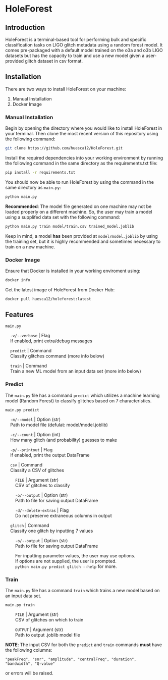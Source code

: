 # HoleForest
## Introduction
HoleForest is a terminal-based tool for performing bulk and specific classification tasks on LIGO glitch metadata using a random forest model. It comes pre-packaged with a default model trained on the o3a and o3b LIGO datasets but has the capacity to train and use a new model given a user-provided glitch dataset in csv format.

## Installation
There are two ways to install HoleForest on your machine:
1. Manual Installation
2. Docker Image

### Manual Installation
Begin by opening the directory where you would like to install HoleForest in your terminal. Then clone the most recent version of this repository using the following command:
```bash
git clone https://github.com/huesca12/HoleForest.git
```
Install the required dependencies into your working environment by running the following command in the same directory as the requirements.txt file:
```bash
pip install -r requirements.txt
```
You should now be able to run HoleForest by using the command in the same directory as ```main.py```: 
```bash
python main.py
```
**Recommended**: The model file generated on one machine may not be loaded properly on a different machine. So, the user may train a model using a supplifed data set with the following command:
```bash
python main.py train model/train.csv trained_model.joblib
```
Keep in mind, a model **has** been provided at `model/model.joblib` by using the training set, but it is highly recommended and sometimes necessary to train on a new machine.

### Docker Image
Ensure that Docker is installed in your working enviroment using:
```bash
docker info
```
Get the latest image of HoleForest from Docker Hub:
```bash
docker pull huesca12/holeforest:latest
```

## Features

`main.py`

&nbsp;&nbsp;&nbsp;&nbsp;`-v/--verbose` | Flag<br>
&nbsp;&nbsp;&nbsp;&nbsp;If enabled, print extra/debug messages

&nbsp;&nbsp;&nbsp;&nbsp;`predict` | Command<br>
&nbsp;&nbsp;&nbsp;&nbsp;Classify glitches command (more info below)

&nbsp;&nbsp;&nbsp;&nbsp;`train` | Command<br>
&nbsp;&nbsp;&nbsp;&nbsp;Train a new ML model from an input data set (more info below)

### Predict

The `main.py` file has a command `predict` which utilizes a machine learning model (Random Forest) to classify glitches based on 7 characteristics.

`main.py predict`

&nbsp;&nbsp;&nbsp;&nbsp;`-m/--model` | Option (str)<br>
&nbsp;&nbsp;&nbsp;&nbsp;Path to model file (defulat: model/model.joblib)

&nbsp;&nbsp;&nbsp;&nbsp;`-c/--count` | Option (int)<br>
&nbsp;&nbsp;&nbsp;&nbsp;How many glitch (and probability) guesses to make

&nbsp;&nbsp;&nbsp;&nbsp;`-p/--printout` | Flag<br>
&nbsp;&nbsp;&nbsp;&nbsp;If enabled, print the output DataFrame

&nbsp;&nbsp;&nbsp;&nbsp;`csv` | Command<br>
&nbsp;&nbsp;&nbsp;&nbsp;Classify a CSV of glitches

&nbsp;&nbsp;&nbsp;&nbsp;&nbsp;&nbsp;&nbsp;&nbsp;`FILE` | Argument (str)<br>
&nbsp;&nbsp;&nbsp;&nbsp;&nbsp;&nbsp;&nbsp;&nbsp;CSV of glitches to classify

&nbsp;&nbsp;&nbsp;&nbsp;&nbsp;&nbsp;&nbsp;&nbsp;`-o/--output` | Option (str)<br>
&nbsp;&nbsp;&nbsp;&nbsp;&nbsp;&nbsp;&nbsp;&nbsp;Path to file for saving output DataFrame

&nbsp;&nbsp;&nbsp;&nbsp;&nbsp;&nbsp;&nbsp;&nbsp;`-d/--delete-extras` | Flag <br>
&nbsp;&nbsp;&nbsp;&nbsp;&nbsp;&nbsp;&nbsp;&nbsp;Do not preserve extraneous columns in output

&nbsp;&nbsp;&nbsp;&nbsp;`glitch` | Command<br>
&nbsp;&nbsp;&nbsp;&nbsp;Classify one glitch by inputting 7 values

&nbsp;&nbsp;&nbsp;&nbsp;&nbsp;&nbsp;&nbsp;&nbsp;`-o/--output` | Option (str)<br>
&nbsp;&nbsp;&nbsp;&nbsp;&nbsp;&nbsp;&nbsp;&nbsp;Path to file for saving output DataFrame

&nbsp;&nbsp;&nbsp;&nbsp;&nbsp;&nbsp;&nbsp;&nbsp;For inputting parameter values, the user may use options.<br>
&nbsp;&nbsp;&nbsp;&nbsp;&nbsp;&nbsp;&nbsp;&nbsp;If options are not supplied, the user is prompted.<br>
&nbsp;&nbsp;&nbsp;&nbsp;&nbsp;&nbsp;&nbsp;&nbsp;`python main.py predict glitch --help` for more.<br>

### Train

The `main.py` file has a command `train` which trains a new model based on an input data set.

`main.py train`

&nbsp;&nbsp;&nbsp;&nbsp;&nbsp;&nbsp;&nbsp;&nbsp;`FILE` | Argument (str)<br>
&nbsp;&nbsp;&nbsp;&nbsp;&nbsp;&nbsp;&nbsp;&nbsp;CSV of glitches on which to train

&nbsp;&nbsp;&nbsp;&nbsp;&nbsp;&nbsp;&nbsp;&nbsp;`OUTPUT` | Argument (str)<br>
&nbsp;&nbsp;&nbsp;&nbsp;&nbsp;&nbsp;&nbsp;&nbsp;Path to output .joblib model file

**NOTE**: The input CSV for both the `predict` and `train` commands **must** have the following columns:
```
"peakFreq", "snr", "amplitude", "centralFreq", "duration", "bandwidth", "Q-value"
```
or errors will be raised.
